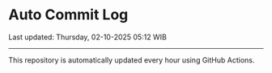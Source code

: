 # Auto Commit Log

Last updated: Thursday, 02-10-2025 05:12 WIB

---

This repository is automatically updated every hour using GitHub Actions.
